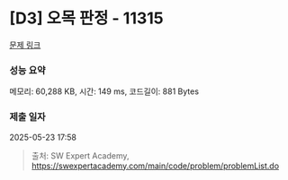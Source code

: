 # [D3] 오목 판정 - 11315 

[문제 링크](https://swexpertacademy.com/main/code/problem/problemDetail.do?contestProbId=AXaSUPYqPYMDFASQ) 

### 성능 요약

메모리: 60,288 KB, 시간: 149 ms, 코드길이: 881 Bytes

### 제출 일자

2025-05-23 17:58



> 출처: SW Expert Academy, https://swexpertacademy.com/main/code/problem/problemList.do